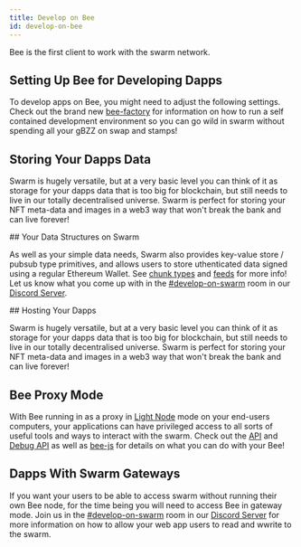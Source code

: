 ```yaml
---
title: Develop on Bee
id: develop-on-bee
---
```


Bee is the first client to work with the swarm network. 

## Setting Up Bee for Developing Dapps

To develop apps on Bee, you might need to adjust the following settings. Check out the brand new [bee-factory](https://github.com/ethersphere/bee-factory) for information on how to run a self contained development environment so you can go wild in swarm without spending all your gBZZ on swap and stamps!

## Storing Your Dapps Data

Swarm is hugely versatile, but at a very basic level you can think of it as storage for your dapps data that is too big for blockchain, but still needs to live in our totally decentralised universe. Swarm is perfect for storing your NFT meta-data and images in a web3 way that won't break the bank and can live forever!

## Your Data Structures on Swarm

As well as your simple data needs, Swarm also provides key-value store / pubsub type primitives, and allows users to store uthenticated data signed using a regular Ethereum Wallet. See [chunk types](/docs/dapps-on-swarm/chunk-types) and [feeds](/docs/dapps-on-swarm/feeds) for more info! Let us know what you come up with in the [#develop-on-swarm](https://discord.gg/C6dgqpxZkU) room in our [Discord Server](https://discord.gg/wdghaQsGq5).

## Hosting Your Dapps

Swarm is hugely versatile, but at a very basic level you can think of it as storage for your dapps data that is too big for blockchain, but still needs to live in our totally decentralised universe. Swarm is perfect for storing your NFT meta-data and images in a web3 way that won't break the bank and can live forever!

## Bee Proxy Mode

With Bee running in as a proxy in [Light Node](/docs/access-the-swarm/light-nodes) mode on your end-users computers, your applications can have privileged access to all sorts of useful tools and ways to interact with the swarm. Check out the [API](/docs/api-reference/api-reference) and [Debug API](/docs/api-reference/api-reference) as well as [bee-js](/docs/dapps-on-swarm/bee-js) for details on what you can do with your Bee!

## Dapps With Swarm Gateways

If you want your users to be able to access swarm without running their own Bee node, for the time being you will need to access Bee in gateway mode. Join us in the [#develop-on-swarm](https://discord.gg/C6dgqpxZkU) room in our [Discord Server](https://discord.gg/wdghaQsGq5) for more information on how to allow your web app users to read and wwrite to the swarm.

